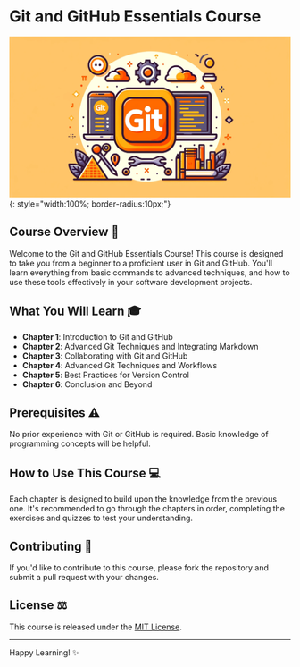 # Git and GitHub Essentials Course

![Git and GitHub Course](images/git_github_course_banner.png){: style="width:100%; border-radius:10px;"}

## Course Overview :book:

Welcome to the Git and GitHub Essentials Course! This course is designed to take you from a beginner to a proficient user in Git and GitHub. You'll learn everything from basic commands to advanced techniques, and how to use these tools effectively in your software development projects.

## What You Will Learn :mortar_board:

- **Chapter 1**: Introduction to Git and GitHub
- **Chapter 2**: Advanced Git Techniques and Integrating Markdown
- **Chapter 3**: Collaborating with Git and GitHub
- **Chapter 4**: Advanced Git Techniques and Workflows
- **Chapter 5**: Best Practices for Version Control
- **Chapter 6**: Conclusion and Beyond

## Prerequisites :warning:

No prior experience with Git or GitHub is required. Basic knowledge of programming concepts will be helpful.

## How to Use This Course :computer:

Each chapter is designed to build upon the knowledge from the previous one. It's recommended to go through the chapters in order, completing the exercises and quizzes to test your understanding.

## Contributing :handshake:

If you'd like to contribute to this course, please fork the repository and submit a pull request with your changes.

## License :balance_scale:

This course is released under the [MIT License](LICENSE).

---

Happy Learning! :sparkles:
